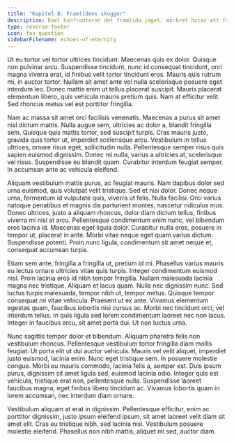 ```yaml
---
title: "Kapitel 8: Framtidens skuggor"
description: Kael konfronterar det framtida jaget; mörkret hotar att förtära.
type: reverse-footer
icon: fas question
sidebarFilename: echoes-of-eternity
---
```

Ut eu tortor vel tortor ultrices tincidunt. Maecenas quis ex dolor. Quisque non pulvinar arcu. Suspendisse tincidunt, nunc id consequat tincidunt, orci magna viverra erat, id finibus velit tortor tincidunt eros. Mauris quis rutrum mi, in auctor tortor. Nullam sit amet ante vel nulla scelerisque posuere eget interdum leo. Donec mattis enim ut tellus placerat suscipit. Mauris placerat elementum libero, quis vehicula mauris pretium quis. Nam at efficitur velit. Sed rhoncus metus vel est porttitor fringilla.

Nam ac massa sit amet orci facilisis venenatis. Maecenas a purus sit amet nisl dictum mattis. Nulla augue sem, ultricies ac dolor a, blandit fringilla sem. Quisque quis mattis tortor, sed suscipit turpis. Cras mauris justo, gravida quis tortor ut, imperdiet scelerisque arcu. Vestibulum in tellus ultrices, ornare risus eget, sollicitudin nulla. Pellentesque semper risus quis sapien euismod dignissim. Donec mi nulla, varius a ultricies at, scelerisque vel risus. Suspendisse eu blandit quam. Curabitur interdum feugiat semper. In accumsan ante ac vehicula eleifend.

Aliquam vestibulum mattis purus, ac feugiat mauris. Nam dapibus dolor sed urna euismod, quis volutpat velit tristique. Sed et nisi dolor. Donec neque urna, fermentum id vulputate quis, viverra ut felis. Nulla facilisi. Orci varius natoque penatibus et magnis dis parturient montes, nascetur ridiculus mus. Donec ultrices, justo a aliquam rhoncus, dolor diam dictum tellus, finibus viverra mi nisl at arcu. Pellentesque condimentum enim nunc, vel bibendum eros lacinia id. Maecenas eget ligula dolor. Curabitur nulla eros, posuere in tempor ut, placerat in ante. Morbi vitae neque eget quam varius dictum. Suspendisse potenti. Proin nunc ligula, condimentum sit amet neque et, consequat accumsan turpis.

Etiam sem ante, fringilla a fringilla ut, pretium id mi. Phasellus varius mauris eu lectus ornare ultricies vitae quis turpis. Integer condimentum euismod nisl. Proin lacinia eros id nibh tempor fringilla. Nullam malesuada lacinia magna nec tristique. Aliquam et lacus quam. Nulla nec dignissim nunc. Sed luctus turpis malesuada, tempor nibh ut, tempor metus. Quisque tempor consequat mi vitae vehicula. Praesent ut ex ante. Vivamus elementum egestas quam, faucibus lobortis nisi cursus ac. Morbi nec tincidunt orci, vel interdum tellus. In quis ligula sed lorem condimentum laoreet nec non lacus. Integer in faucibus arcu, sit amet porta dui. Ut non luctus urna.

Nunc sagittis tempor dolor et bibendum. Aliquam pharetra felis non vestibulum rhoncus. Pellentesque vestibulum tortor fringilla diam mollis feugiat. Ut porta elit ut dui auctor vehicula. Mauris vel velit aliquet, imperdiet justo euismod, lacinia enim. Nunc eget tristique sem. In posuere molestie congue. Morbi eu mauris commodo, lacinia felis a, semper est. Duis ipsum purus, dignissim sit amet ligula sed, euismod lacinia odio. Integer quis est vehicula, tristique erat non, pellentesque nulla. Suspendisse laoreet faucibus magna, eget finibus libero tincidunt ac. Vivamus lobortis quam in lorem accumsan, nec interdum diam ornare.

Vestibulum aliquam at erat in dignissim. Pellentesque efficitur, enim ac porttitor dignissim, justo ipsum eleifend ipsum, sit amet laoreet velit diam sit amet elit. Cras eu tristique nibh, sed lacinia nisi. Vestibulum posuere molestie eleifend. Phasellus non nibh mattis, aliquet mi sed, auctor diam.